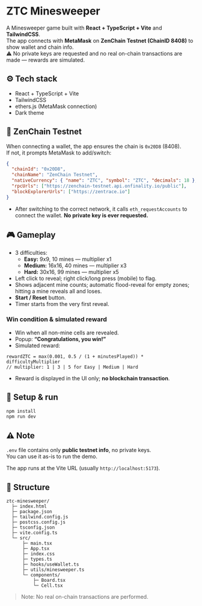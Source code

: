 # ZTC Minesweeper

A Minesweeper game built with **React + TypeScript + Vite** and **TailwindCSS**.  
The app connects with **MetaMask** on **ZenChain Testnet (ChainID 8408)** to show wallet and chain info.  
⚠️ No private keys are requested and no real on-chain transactions are made — rewards are simulated.

## ⚙️ Tech stack
- React + TypeScript + Vite
- TailwindCSS
- ethers.js (MetaMask connection)
- Dark theme

## 🔗 ZenChain Testnet
When connecting a wallet, the app ensures the chain is `0x20D8` (8408).  
If not, it prompts MetaMask to add/switch:
```json
{
  "chainId": "0x20D8",
  "chainName": "ZenChain Testnet",
  "nativeCurrency": { "name": "ZTC", "symbol": "ZTC", "decimals": 18 },
  "rpcUrls": ["https://zenchain-testnet.api.onfinality.io/public"],
  "blockExplorerUrls": ["https://zentrace.io"]
}
```
- After switching to the correct network, it calls `eth_requestAccounts` to connect the wallet. **No private key is ever requested.**

## 🎮 Gameplay
- 3 difficulties:
  - **Easy:** 9x9, 10 mines — multiplier x1
  - **Medium:** 16x16, 40 mines — multiplier x3
  - **Hard:** 30x16, 99 mines — multiplier x5
- Left click to reveal; right click/long press (mobile) to flag.
- Shows adjacent mine counts; automatic flood-reveal for empty zones; hitting a mine reveals all and loses.
- **Start / Reset** button.
- Timer starts from the very first reveal.

### Win condition & simulated reward
- Win when all non-mine cells are revealed.
- Popup: **“Congratulations, you win!”**
- Simulated reward:
```
rewardZTC = max(0.001, 0.5 / (1 + minutesPlayed)) * difficultyMultiplier
// multiplier: 1 | 3 | 5 for Easy | Medium | Hard
```
- Reward is displayed in the UI only; **no blockchain transaction**.

## 🚀 Setup & run
```bash
npm install
npm run dev
```
## ⚠️ Note

`.env` file contains only **public testnet info**, no private keys.  
You can use it as-is to run the demo.

The app runs at the Vite URL (usually `http://localhost:5173`).

## 📁 Structure
```
ztc-minesweeper/
  ├─ index.html
  ├─ package.json
  ├─ tailwind.config.js
  ├─ postcss.config.js
  ├─ tsconfig.json
  ├─ vite.config.ts
  └─ src/
      ├─ main.tsx
      ├─ App.tsx
      ├─ index.css
      ├─ types.ts
      ├─ hooks/useWallet.ts
      ├─ utils/minesweeper.ts
      └─ components/
          ├─ Board.tsx
          └─ Cell.tsx
```
> Note: No real on-chain transactions are performed.
